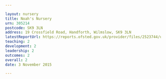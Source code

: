 ```yaml
---

layout: nursery
title: Noah's Nursery
urn: 305214
postcode: SK9 3LN
address: 19 Crossfield Road, Handforth, Wilmslow, SK9 3LN
latestReportUrl: https://reports.ofsted.gov.uk/provider/files/2523744/urn/305214.pdf
teaching: 2
development: 2
leadership: 2
outcomes: 2
overall: 2
date: 3 November 2015

---
```

